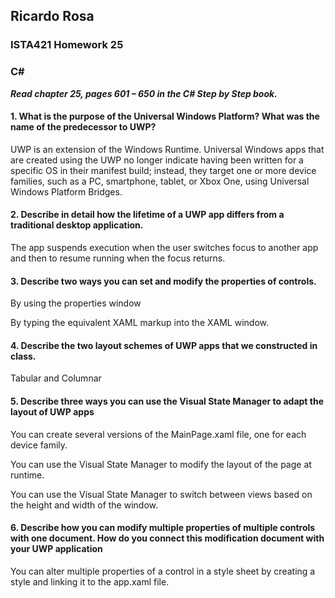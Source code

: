 ## Ricardo Rosa

### ISTA421 Homework 25

### C# 

***Read chapter 25, pages 601 – 650 in the C# Step by Step book.***

#### 1. What is the purpose of the Universal Windows Platform? What was the name of the predecessor to UWP?
UWP is an extension of the Windows Runtime. Universal Windows apps that are created using the UWP no longer indicate having been written for a specific OS in their manifest build; instead, they target one or more device families, such as a PC, smartphone, tablet, or Xbox One, using Universal Windows Platform Bridges.

#### 2. Describe in detail how the lifetime of a UWP app differs from a traditional desktop application.
The app suspends execution when the user switches focus to another app and then to resume running when the focus returns.

#### 3. Describe two ways you can set and modify the properties of controls.
By using the properties window 

By typing the equivalent XAML markup into the XAML window.

#### 4. Describe the two layout schemes of UWP apps that we constructed in class.
Tabular and Columnar

#### 5. Describe three ways you can use the Visual State Manager to adapt the layout of UWP apps
You can create several versions of the MainPage.xaml file, one for each device family.

You can use the Visual State Manager to modify the layout of the page at runtime.

You can use the Visual State Manager to switch between views based on the height and width of the window.

#### 6. Describe how you can modify multiple properties of multiple controls with one document. How do you connect this modification document with your UWP application
You can alter multiple properties of a control in a style sheet by creating a style and linking it to the app.xaml file.
